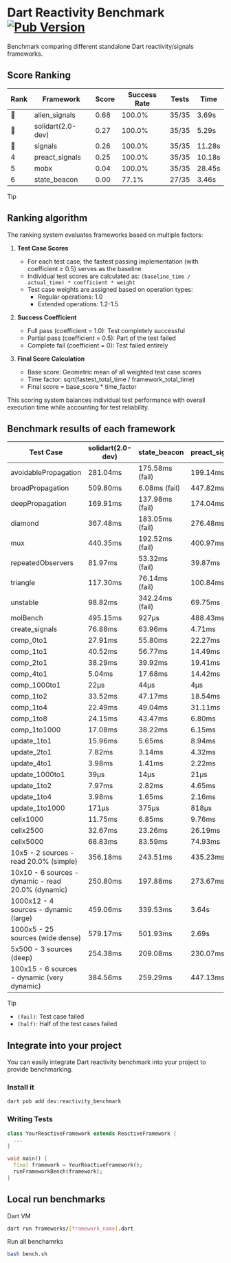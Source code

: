 # Dart Reactivity Benchmark [![Pub Version](https://img.shields.io/pub/v/reactivity_benchmark)](https://pub.dev/packages/reactivity_benchmark)

Benchmark comparing different standalone Dart reactivity/signals frameworks.

## Score Ranking

<!-- ranking start -->
| Rank | Framework | Score | Success Rate | Tests | Time |
|------|-----------|-------|--------------|-------|------|
| 🥇 | alien_signals | 0.68 | 100.0% | 35/35 | 3.69s |
| 🥈 | solidart(2.0-dev) | 0.27 | 100.0% | 35/35 | 5.29s |
| 🥉 | signals | 0.26 | 100.0% | 35/35 | 11.28s |
| 4 | preact_signals | 0.25 | 100.0% | 35/35 | 10.18s |
| 5 | mobx | 0.04 | 100.0% | 35/35 | 28.45s |
| 6 | state_beacon | 0.00 | 77.1% | 27/35 | 3.46s |

<!-- ranking end -->

> [!TIP]
> ## Ranking algorithm
>
> The ranking system evaluates frameworks based on multiple factors:
>
> 1. **Test Case Scores**
>    - For each test case, the fastest passing implementation (with coefficient ≥ 0.5) serves as the baseline
>    - Individual test scores are calculated as: `(baseline_time / actual_time) * coefficient * weight`
>    - Test case weights are assigned based on operation types:
>      - Regular operations: 1.0
>      - Extended operations: 1.2-1.5
>
> 2. **Success Coefficient**
>    - Full pass (coefficient = 1.0): Test completely successful
>    - Partial pass (coefficient = 0.5): Part of the test failed
>    - Complete fail (coefficient = 0): Test failed entirely
>
> 3. **Final Score Calculation**
>    - Base score: Geometric mean of all weighted test case scores
>    - Time factor: sqrt(fastest_total_time / framework_total_time)
>    - Final score = base_score * time_factor
>
> This scoring system balances individual test performance with overall execution time while accounting for test reliability.

## Benchmark results of each framework

<!-- test-case start -->
| Test Case | solidart(2.0-dev) | state_beacon | preact_signals | signals | mobx | alien_signals |
|---|---|---|---|---|---|---|
| avoidablePropagation | 281.04ms | 175.58ms (fail) | 199.14ms | 213.06ms | 2.41s | 185.90ms |
| broadPropagation | 509.80ms | 6.08ms (fail) | 447.82ms | 524.73ms | 4.52s | 349.82ms |
| deepPropagation | 169.91ms | 137.98ms (fail) | 174.04ms | 176.04ms | 1.58s | 122.54ms |
| diamond | 367.48ms | 183.05ms (fail) | 276.48ms | 290.27ms | 2.54s | 230.53ms |
| mux | 440.35ms | 192.52ms (fail) | 400.97ms | 407.52ms | 1.84s | 372.92ms |
| repeatedObservers | 81.97ms | 53.32ms (fail) | 39.87ms | 46.74ms | 242.57ms | 45.26ms |
| triangle | 117.30ms | 76.14ms (fail) | 100.84ms | 103.26ms | 780.47ms | 84.14ms |
| unstable | 98.82ms | 342.24ms (fail) | 69.75ms | 81.70ms | 359.44ms | 66.85ms |
| molBench | 495.15ms | 927μs | 488.43ms | 485.80ms | 575.26ms | 485.72ms |
| create_signals | 76.88ms | 63.96ms | 4.71ms | 25.19ms | 73.00ms | 26.19ms |
| comp_0to1 | 27.91ms | 55.80ms | 22.27ms | 11.21ms | 38.49ms | 8.25ms |
| comp_1to1 | 40.52ms | 56.77ms | 14.49ms | 17.90ms | 39.51ms | 4.44ms |
| comp_2to1 | 38.29ms | 39.92ms | 19.41ms | 23.09ms | 49.05ms | 2.37ms |
| comp_4to1 | 5.04ms | 17.68ms | 14.42ms | 1.92ms | 17.26ms | 10.12ms |
| comp_1000to1 | 22μs | 44μs | 4μs | 5μs | 16μs | 3μs |
| comp_1to2 | 33.52ms | 47.17ms | 18.54ms | 13.52ms | 35.84ms | 11.87ms |
| comp_1to4 | 22.49ms | 49.04ms | 31.11ms | 14.49ms | 18.25ms | 12.84ms |
| comp_1to8 | 24.15ms | 43.47ms | 6.80ms | 7.69ms | 20.89ms | 4.80ms |
| comp_1to1000 | 17.08ms | 38.22ms | 6.15ms | 4.26ms | 16.47ms | 3.20ms |
| update_1to1 | 15.96ms | 5.65ms | 8.94ms | 8.88ms | 22.89ms | 10.20ms |
| update_2to1 | 7.82ms | 3.14ms | 4.32ms | 4.46ms | 11.70ms | 2.26ms |
| update_4to1 | 3.98ms | 1.41ms | 2.22ms | 2.26ms | 6.58ms | 2.56ms |
| update_1000to1 | 39μs | 14μs | 21μs | 22μs | 70μs | 24μs |
| update_1to2 | 7.97ms | 2.82ms | 4.65ms | 4.47ms | 10.93ms | 5.08ms |
| update_1to4 | 3.98ms | 1.65ms | 2.16ms | 2.20ms | 6.18ms | 2.44ms |
| update_1to1000 | 171μs | 375μs | 818μs | 42μs | 174μs | 37μs |
| cellx1000 | 11.75ms | 6.85ms | 9.76ms | 9.78ms | 78.61ms | 7.33ms |
| cellx2500 | 32.67ms | 23.26ms | 26.19ms | 31.64ms | 282.89ms | 19.63ms |
| cellx5000 | 68.83ms | 83.59ms | 74.93ms | 64.28ms | 570.11ms | 41.72ms |
| 10x5 - 2 sources - read 20.0% (simple) | 356.18ms | 243.51ms | 435.23ms | 519.12ms | 2.07s | 233.20ms |
| 10x10 - 6 sources - dynamic - read 20.0% (dynamic) | 250.80ms | 197.88ms | 273.67ms | 282.76ms | 1.57s | 194.97ms |
| 1000x12 - 4 sources - dynamic (large) | 459.06ms | 339.53ms | 3.64s | 3.76s | 2.00s | 279.20ms |
| 1000x5 - 25 sources (wide dense) | 579.17ms | 501.93ms | 2.69s | 3.43s | 3.70s | 412.79ms |
| 5x500 - 3 sources (deep) | 254.38ms | 209.08ms | 230.07ms | 225.35ms | 1.19s | 190.18ms |
| 100x15 - 6 sources - dynamic (very dynamic) | 384.56ms | 259.29ms | 447.13ms | 483.88ms | 1.76s | 261.47ms |

<!-- test-case end -->

> [!TIP]
> - `(fail)`: Test case failed
> - `(half)`: Half of the test cases failed

## Integrate into your project

You can easily integrate Dart reactivity benchmark into your project to provide benchmarking.

### Install it

```bash
dart pub add dev:reactivity_benchmark
```

### Writing Tests

```dart
class YourReactiveFramework extends ReactiveFramework {
  ...
}

void main() {
  final framework = YourReactiveFramework();
  runFrameworkBench(framework);
}
```

## Local run benchmarks

Dart VM
```bash
dart run frameworks/[framework_name].dart
```

Run all benchamrks
```bash
bash bench.sh
```
